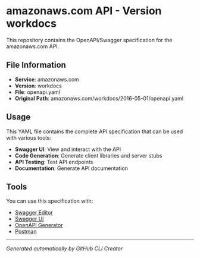 # amazonaws.com API - Version workdocs

This repository contains the OpenAPI/Swagger specification for the amazonaws.com API.

## File Information

- **Service**: amazonaws.com
- **Version**: workdocs
- **File**: openapi.yaml
- **Original Path**: amazonaws.com/workdocs/2016-05-01/openapi.yaml

## Usage

This YAML file contains the complete API specification that can be used with various tools:

- **Swagger UI**: View and interact with the API
- **Code Generation**: Generate client libraries and server stubs
- **API Testing**: Test API endpoints
- **Documentation**: Generate API documentation

## Tools

You can use this specification with:

- [Swagger Editor](https://editor.swagger.io/)
- [Swagger UI](https://swagger.io/tools/swagger-ui/)
- [OpenAPI Generator](https://openapi-generator.tech/)
- [Postman](https://www.postman.com/)

---

*Generated automatically by GitHub CLI Creator*
